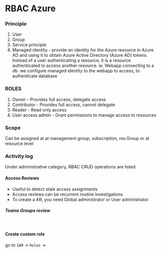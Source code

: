 # RBAC Azure

### Principle 

1.  User
2. Group
3. Service principle 
4. Managed identity - provide an identity for the Azure resource in Azure AD and using it to obtain Azure Active Directory (Azure AD) tokens. Instead of a user authenticating a resource, it is a resource authenticated to access another resource. ie. Webapp connecting to a db. we configure managed identity to the webapp to access, to authenticate database

### ROLES

1. Owner - Provides full access, delegate access
2. Contributor - Provides full access, cannot delegate
3. Reader - Read only access
4. User access admin - Grant permissions to manage access to resources





### Scope

Can be assigned at at management group, subscription, res.Group or at resource level



### Activity log

Under administrative category, RBAC CRUD operations are listed



#### Access Reviews

- Useful to detect stale access assignments
- Access reviews can be recurrent routine investigations
- To create a AR, you need Global administrator or User administrator



##### 	Teams Groups review

​			

#### Create custom role

go to `IAM` -> `Roles` ->